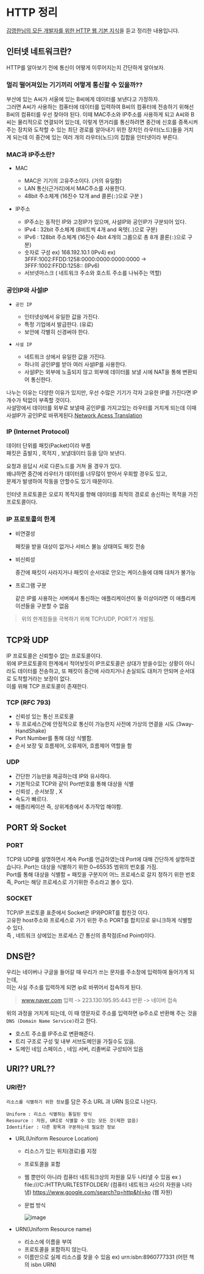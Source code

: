 # HTTP 정리

[김영한님의 모든 개발자를 위한 HTTP 웹 기본 지식](https://www.inflearn.com/course/http-%EC%9B%B9-%EB%84%A4%ED%8A%B8%EC%9B%8C%ED%81%AC)을 듣고 정리한 내용입니다.

## 인터넷 네트워크란?

HTTP를 알아보기 전에 통신이 어떻게 이루어지는지 간단하게 알아보자.

### 멀리 떨어져있는 기기끼리 어떻게 통신할 수 있을까??

부산에 있는 A씨가 서울에 있는 B씨에게 데이터를 보낸다고 가정하자.<br>
그러면 A씨가 사용하는 컴퓨터에 데이터를 입력하여 B씨의 컴퓨터에 전송하기 위해선 B씨의 컴퓨터를 우선 찾아야 된다.
이때 MAC주소와 IP주소를 사용하게 되고 A씨와 B씨는 물리적으로 연결되어 있는데,
이렇게 먼거리를 통신하려면 중간에 신호를 증폭시켜주는 장치와 도착할 수 있는 최단 경로를 알아내기 위한 장치인 라우터(노드)들을 거치게 되는데 이 중간에 있는 여러 개의 라우터(노드)의 집합을 인터넷이라 부른다.

### MAC과 IP주소란?
- MAC
    - MAC은 기기의 고유주소이다. (거의 유일함)<br>
    - LAN 통신(근거리)에서 MAC주소를 사용한다.<br>
    - 48bit 주소체계 (16진수 12개 and 콜론(`:`)으로 구분 )


- IP주소
    - IP주소는 동적인 IP와 고정IP가 있으며, 사설IP와 공인IP가 구분되어 있다.<br>
    - IPv4 : 32bit 주소체계 (8비트씩 4개 and 옥텟(`.`)으로 구분)
    - IPv6 : 128bit 주소체계 (16진수 4bit 4개의 그룹으로 총 8개 콜론(`:`)으로 구분)
    - 숫자로 구성
        ex) 168.192.10.1 (IPv4)
        ex) 3FFF:1002:FFDD:1258:0000:0000:0000:0000 -> 3FFF:1002:FFDD:1258:: (IPv6)
    - 서브넷마스크 ( 네트워크 주소와 호스트 주소를 나눠주는 역할)

### 공인IP와 사설IP 

- `공인 IP`
    - 인터넷상에서 유일한 값을 가진다.
    - 특정 기업에서 발급한다. (유료)
    - 보안에 각별히 신경써야 한다.

- `사설 IP`
    - 네트워크 상에서 유일한 값을 가진다.<br>
    - 하나의 공인IP를 받아 여러 사설IP를 사용한다.<br>
    - 사설IP는 외부에 노출되지 않고 외부에 데이터를 보낼 시에 NAT을 통해 변환되어 통신한다.

나누는 이유는 다양한 이유가 있지만, 우선 수많은 기기가 각자 고유한 IP를 가진다면 IP개수가 턱없이 부족할 것이다.<br>
사설망에서 데이터를 외부로 보낼때 공인IP를 가지고있는 라우터를 거치게 되는데 이때 사설IP가 공인IP로 바뀌게된다.[Network Acess Translation](https://en.wikipedia.org/wiki/Network_address_translation)<br>

### IP (Internet Protocol)
데이터 단위를 패킷(Packet)이라 부름<br>
패킷은 출발지 , 목적지 , 보낼데이터 등을 담아 보낸다.<br>

요청과 응답시 서로 다른노드를 거쳐 올 경우가 있다.<br>
왜냐하면 중간에 라우터가 데이터를 너무많이 받아서 우회할 경우도 있고,<br>
문제가 발생하여 작동을 안할수도 있기 때문이다.<br>

인터넷 프로토콜은 오로지 목적지를 향해 데이터를 최적의 경로로 송신하는 목적을 가진 프로토콜이다.

### IP 프로토콜의 한계
- 비연결성

    패킷을 받을 대상이 없거나 서비스 불능 상태여도 패킷 전송

- 비신뢰성

    중간에 패킷이 사라지거나 패킷이 순서대로 안오는 케이스들에 대해 대처가 불가능

- 프로그램 구분

    같은 IP를 사용하는 서버에서 통신하는 애플리케이션이 둘 이상이라면 이 애플리케이션들을 구분할 수 없음

> 위의 한계점들을 극복하기 위해 TCP/UDP, PORT가 개발됨.

## TCP와 UDP

IP 프로토콜은 신뢰할수 없는 프로토콜이다.<br>
위에 IP프로토콜의 한계에서 적어놧듯이 IP프로토콜은 상대가 받을수있는 상황이 아니라도 데이터를 전송하고,
또 패킷이 중간에 사라지거나 손실되도 대처가 안되며 순서대로 도착할거라는 보장이 없다.<br>
이를 위해 TCP 프로토콜이 존재한다.

### TCP (RFC 793)

- 신뢰성 있는 통신 프로토콜
- 두 프로세스간에 안정적으로 통신이 가능한지 사전에 가상의 연결을 시도 (3way-HandShake)
- Port Number를 통해 대상 식별함.
- 순서 보장 및 흐름제어, 오류제어, 흐름제어 역할을 함

### UDP

- 간단한 기능만을 제공하는데 IP와 유사하다.
- 기본적으로 TCP와 같이 Port번호를 통해 대상을 식별
- 신뢰성 , 순서보장 , X
- 속도가 빠르다.
- 애플리케이션 즉, 상위계층에서 추가작업 해야함.

## PORT 와 Socket

### PORT

TCP와 UDP를 설명하면서 계속 Port를 언급하였는데 Port에 대해 간단하게 설명하겠습니다.
Port는 대상을 식별하기 위한 0~65535 범위의 번호를 가짐.<br>
Port를 통해 대상을 식별함 = 패킷을 구분지어 어느 프로세스로 갈지 정하기 위한 번호<br>
즉, Port는 해당 프로세스로 가기위한 주소라고 볼수 있다.

### SOCKET

TCP/IP 프로토콜 표준에서 Socket은 IP와PORT를 합친것 이다.<br>
고유한 host주소와 프로세스로 가기 위한 주소 PORT를 합치므로 유니크하게 식별할 수 있다.<br>
즉 , 네트워크 상에있는 프로세스 간 통신의 종착점(End Point)이다.

## DNS란?
우리는 네이버나 구글을 들어갈 때 우리가 쓰는 문자를 주소창에 입력하여 들어가게 되는데,<br>
이는 사실 주소를 입력하게 되면 ip로 바뀌어서 접속하게 된다.<br>

> www.naver.com 입력 -> 223.130.195.95:443 반환 -> 네이버 접속

위의 과정을 거치게 되는데, 이 때 영문자로 주소를 입력하면 ip주소로 반환해 주는 것을
`DNS (Domain Name Service)`라고 한다.

- 호스트 주소를 IP주소로 변환해준다.
- 트리 구조로 구성 및 내부 서브도메인을 가질수도 있음.
- 도메인 네임 스페이스 , 네임 서버, 리졸버로 구성되어 있음

## URI?? URL??

### URI란?

`리소스를 식별하기 위한 정보`를 담은 주소
URL 과 URN 등으로 나뉜다.

    Uniform : 리소스 식별하는 통일된 방식
    Resource : 자원, URI로 식별할 수 있는 모든 것(제한 없음)
    Identifier : 다른 항목과 구분하는데 필요한 정보

- URL(Uniform Resource Location)
    - 리소스가 있는 위치(경로)를 지정
    - 프로토콜을 포함
    - 웹 뿐만이 아니라 컴퓨터 네트워크상의 자원을 모두 나타낼 수 있음
        ex ) file:///C:/HTTP/URLTESTFOLDER/ (컴퓨터 네트워크 사으이 자원을 나타냄)
             https://www.google.com/search?q=http&hl=ko (웹 자원)
    - 문법 방식 

        ![image](https://github.com/9ony/9ony/assets/97019540/6a60b924-bd5b-4b48-b1eb-8a82a4f2acd4)

- URN(Uniform Resource name)
    - 리소스에 이름을 부여
    - 프로토콜을 포함하지 않는다.
    - 이름만으로 실제 리소스를 찾을 수 있음
        ex) urn:isbn:8960777331 (어떤 책의 isbn URN)
